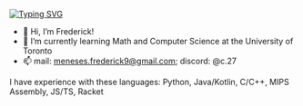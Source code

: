 [![Typing SVG](https://readme-typing-svg.demolab.com?font=Fira+Code&size=17&pause=1000&color=39F7B3&width=435&lines=Another+roof%2C+another+proof.+-+Paul+Erdos)](https://git.io/typing-svg)
* 👋 Hi, I’m Frederick!
* 🌱 I’m currently learning Math and Computer Science at the University of Toronto
* 📫 mail: meneses.frederick9@gmail.com; discord: @c.27

I have experience with these languages: Python, Java/Kotlin, C/C++, MIPS Assembly, JS/TS, Racket

<!---
avinight/avinight is a ✨ special ✨ repository because its `README.md` (this file) appears on your GitHub profile.
You can click the Preview link to take a look at your changes.
--->
